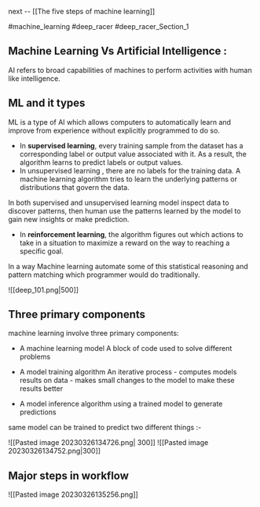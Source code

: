next -- [[The five steps of machine learning]]

#machine_learning
#deep_racer
#deep_racer_Section_1 

## Machine Learning Vs Artificial Intelligence : 

AI refers to broad capabilities of machines to perform activities with human like intelligence. 

## ML and it types 

ML is a type of AI which allows computers to automatically learn and improve from experience without explicitly programmed to do so.

- In <b>supervised learning</b>, every training sample from the dataset has a corresponding label or output value associated with it. As a result, the algorithm learns to predict labels or output values. 
- In unsupervised learning , there are no labels for the training data. A machine learning algorithm tries to learn the underlying patterns or distributions that govern the data.

In both supervised and unsupervised learning model inspect data to discover patterns, then human use the patterns learned by the model to gain new insights or make prediction.

- In **reinforcement learning**, the algorithm figures out which actions to take in a situation to maximize a reward on the way to reaching a specific goal.

In a way Machine learning automate some of this statistical reasoning and pattern matching which programmer would do traditionally.

![[deep_101.png|500]]

## Three primary components 

machine learning involve three primary components:

-   A machine learning model
	A block of code used to solve different problems

-   A model training algorithm
	An iterative process
	     - computes models results on data
	     - makes small changes to the model to make these results better
-   A model inference algorithm
	using a trained model to generate predictions

same model can be trained to predict two different things :-

![[Pasted image 20230326134726.png| 300]] ![[Pasted image 20230326134752.png|300]]

## Major steps in workflow 

![[Pasted image 20230326135256.png]]

